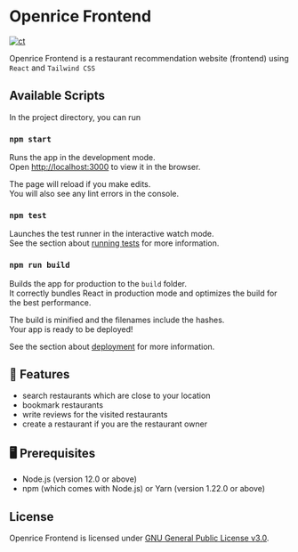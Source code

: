 # Openrice Frontend
[![ct](https://github.com/openrice-canada/openrice-frontend/actions/workflows/ci.yml/badge.svg)](https://github.com/openrice-canada/openrice-frontend/actions/workflows/ci.yml)

Openrice Frontend is a restaurant recommendation website (frontend) using `React` and `Tailwind CSS`

## Available Scripts

In the project directory, you can run

### `npm start`

Runs the app in the development mode.\
Open [http://localhost:3000](http://localhost:3000) to view it in the browser.

The page will reload if you make edits.\
You will also see any lint errors in the console.

### `npm test`

Launches the test runner in the interactive watch mode.\
See the section about [running tests](https://facebook.github.io/create-react-app/docs/running-tests) for more information.

### `npm run build`

Builds the app for production to the `build` folder.\
It correctly bundles React in production mode and optimizes the build for the best performance.

The build is minified and the filenames include the hashes.\
Your app is ready to be deployed!

See the section about [deployment](https://facebook.github.io/create-react-app/docs/deployment) for more information.

## 🎯 Features

- search restaurants which are close to your location
- bookmark restaurants
- write reviews for the visited restaurants
- create a restaurant if you are the restaurant owner

## 🖥 Prerequisites

- Node.js (version 12.0 or above)
- npm (which comes with Node.js) or Yarn (version 1.22.0 or above)

## License

Openrice Frontend is licensed under [GNU General Public License v3.0](LICENSE).